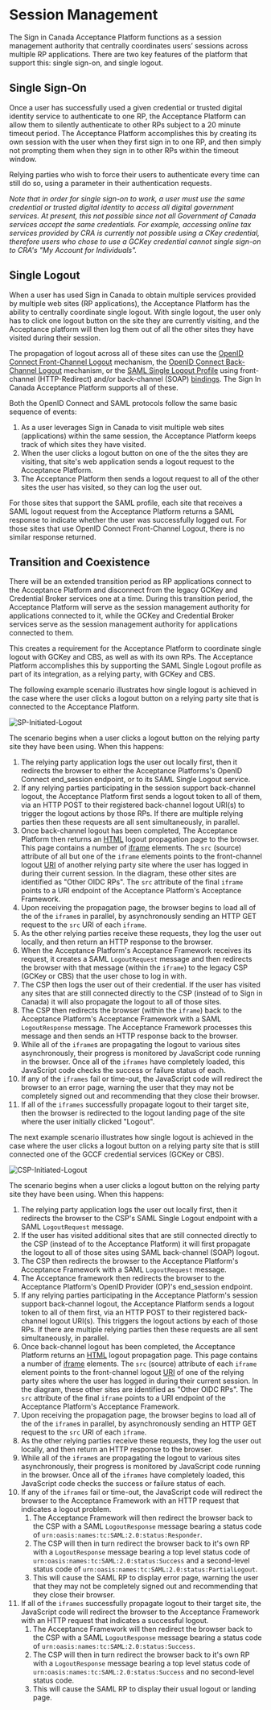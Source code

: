 # Session Management

The Sign in Canada Acceptance Platform functions as a session management
authority that centrally coordinates users’ sessions across multiple RP
applications. There are two key features of the platform that support this:
single sign-on, and single logout.

## Single Sign-On

Once a user has successfully used a given credential or trusted digital identity
service to authenticate to one RP, the Acceptance Platform can allow them to
silently authenticate to other RPs subject to a 20 minute timeout period. The
Acceptance Platform accomplishes this by creating its own session with the user
when they first sign in to one RP, and then simply not prompting them when they
sign in to other RPs within the timeout window.

Relying parties who wish to force their users to authenticate every time can
still do so, using a parameter in their authentication requests.

_Note that in order for single sign-on to work, a user must use the same
credential or trusted digital identity to access all digital government
services. At present, this not possible since not all Government of Canada
services accept the same credentials. For example, accessing online tax services
provided by CRA is currently not possible using a CKey credential, therefore
users who chose to use a GCKey credential cannot single sign-on to CRA's "My
Account for Individuals"._

## Single Logout

When a user has used Sign in Canada to obtain multiple services provided by
multiple web sites (RP applications), the Acceptance Platform has the ability to
centrally coordinate single logout. With single logout, the user only has to
click one logout button on the site they are currently visiting, and the
Acceptance platform will then log them out of all the other sites they have
visited during their session.

The propagation of logout across all of these sites can use the [OpenID Connect
Front-Channel
Logout](https://openid.net/specs/openid-connect-frontchannel-1_0.html)
mechanism, the [OpenID Connect Back-Channel
Logout](https://openid.net/specs/openid-connect-backchannel-1_0.html) mechanism,
or the [SAML Single Logout
Profile](https://www.oasis-open.org/committees/download.php/56782/sstc-saml-profiles-errata-2.0-wd-07.html)
using front-channel (HTTP-Redirect) and/or back-channel (SOAP) [bindings](https://www.oasis-open.org/committees/download.php/56779/sstc-saml-bindings-errata-2.0-wd-06.pdf).
The Sign In Canada Acceptance Platform supports all of these.

Both the OpenID Connect and SAML protocols follow the same basic sequence of events:

1. As a user leverages Sign in Canada to visit multiple web sites (applications)
   within the same session, the Acceptance Platform keeps track of which sites
   they have visited.
2. When the user clicks a logout button on one of the the sites they are
   visiting, that site's web application sends a logout request to the
   Acceptance Platform.
3. The Acceptance Platform then sends a logout request to all of the other sites
   the user has visited, so they can log the user out.

For those sites that support the SAML profile, each site that receives a SAML
logout request from the Acceptance Platform returns a SAML response to indicate
whether the user was successfully logged out. For those sites that use OpenID
Connect Front-Channel Logout, there is no similar response returned.

## Transition and Coexistence

There will be an extended transition period as RP applications connect to the
Acceptance Platform and disconnect from the legacy GCKey and Credential Broker
services one at a time. During this transition period, the Acceptance Platform
will serve as the session management authority for applications connected to it,
while the GCKey and Credential Broker services serve as the session management
authority for applications connected to them.

This creates a requirement for the Acceptance Platform to coordinate single
logout with GCKey and CBS, as well as with its own RPs. The Acceptance Platform
accomplishes this by supporting the SAML Single Logout profile as part of its
integration, as a relying party, with GCKey and CBS.

The following example scenario illustrates how single logout is achieved in the
case where the user clicks a logout button on a relying party site that is connected to the
Acceptance Platform.

![SP-Initiated-Logout](../images/SP-initiated-logout.svg)

The scenario begins when a user clicks a logout button on the relying party site
they have been using. When this happens:

1. The relying party application logs the user out locally first, then it
   redirects the browser to either the Acceptance Platforms's OpenID Connect end_session endpoint, or to its SAML Single Logout service.
2. If any relying parties participating in the session support back-channel
   logout, the Acceptance Platform first sends a logout token to all of them, via an HTTP POST to their registered back-channel logout URI(s) to trigger the logout actions by those RPs. If there are multiple relying parties then these requests are all sent simultaneously, in parallel.
3. Once back-channel logout has been completed, The Acceptance Platform then returns an
   [HTML](https://html.spec.whatwg.org/multipage/) logout propagation page to the browser. This
   page contains a number of
   [iframe](https://html.spec.whatwg.org/multipage/iframe-embed-object.html#the-iframe-element)
   elements. The `src` (source) attribute of all but one of the `iframe`
   elements points to the front-channel logout [URI](https://openid.net/specs/openid-connect-frontchannel-1_0.html#RPLogout) of another
   relying party site where the user has logged in during their current session.
   In the diagram, these other sites are identified as "Other OIDC RPs". The
   `src` attribute of the final `iframe` points to a URI endpoint of the
   Acceptance Platform's Acceptance Framework.
4. Upon receiving the propagation page, the browser begins to load all of the of
   the `iframe`s in parallel, by asynchronously sending an HTTP GET request to
   the `src` URI of each `iframe`.
5. As the other relying parties receive these requests, they log the user out
   locally, and then return an HTTP response to the browser.
6. When the Acceptance Platform's Acceptance Framework receives its request, it
   creates a SAML `LogoutRequest` message and then redirects the browser with
   that message (within the `iframe`) to the legacy CSP (GCKey or CBS) that the
   user chose to log in with.
7. The CSP then logs the user out of their credential. If the user has visited
   any sites that are still connected directly to the CSP (instead of to Sign in
   Canada) it will also propagate the logout to all of those sites.
8. The CSP then redirects the browser (within the `iframe`) back to the
   Acceptance Platform's Acceptance Framework with a SAML
   `LogoutResponse` message. The Acceptance Framework processes this
   message and then sends an HTTP response back to the browser.
9. While all of the `iframe`s are propagating the logout to various sites
   asynchronously, their progress is monitored by JavaScript code running in the
   browser. Once all of the `iframes` have completely loaded, this JavaScript
   code checks the success or failure status of each.
10. If any of the `iframes` fail or time-out, the JavaScript code will redirect
   the browser to an error page, warning the user that they may not be
   completely signed out and recommending that they close their browser.
11. If all of the `iframes` successfully propagate logout to their target site,
    then the browser is redirected to the logout landing page of the site where
    the user initially clicked "Logout".

The next example scenario illustrates how single logout is achieved in the case
where the user clicks a logout button on a relying party site that is still
connected one of the GCCF credential services (GCKey or CBS).

![CSP-Initiated-Logout](../images/CSP-initiated-logout.svg)

The scenario begins when a user clicks a logout button on the relying party site
they have been using. When this happens:

1. The relying party application logs the user out locally first, then it
   redirects the browser to the CSP's SAML Single Logout endpoint with a SAML
   `LogoutRequest` message.
2. If the user has visited additional sites that are still connected directly to the
   CSP (instead of to the Acceptance Platform) it will first propagate the logout to all
   of those sites using SAML back-channel (SOAP) logout.
3. The CSP then redirects the browser to the Acceptance Platform's Acceptance
   Framework with a SAML `LogoutRequest` message.
4. The Acceptance framework then redirects the browser to the Acceptance
   Platform's OpenID Provider (OP)'s end_session endpoint.
5. If any relying parties participating in the Acceptance Platform's session
   support back-channel logout, the Acceptance Platform sends a logout token to
   all of them first, via an HTTP POST to their registered back-channel logout
   URI(s). This triggers the logout actions by each of those RPs. If there are
   multiple relying parties then these requests are all sent simultaneously, in
   parallel.
6. Once back-channel logout has been completed, the Acceptance Platform returns an
   [HTML](https://html.spec.whatwg.org/multipage/) logout propagation page. This
   page contains a number of
   [iframe](https://html.spec.whatwg.org/multipage/iframe-embed-object.html#the-iframe-element)
   elements. The `src` (source) attribute of each `iframe`
   element points to the front-channel logout [URI](https://openid.net/specs/openid-connect-frontchannel-1_0.html#RPLogout) of one of the
   relying party sites where the user has logged in during their current session.
   In the diagram, these other sites are identified as "Other OIDC RPs". The
   `src` attribute of the final `iframe` points to a URI endpoint of the
   Acceptance Platform's Acceptance Framework.
7. Upon receiving the propagation page, the browser begins to load all of the of
   the `iframe`s in parallel, by asynchronously sending an HTTP GET request to
   the `src` URI of each `iframe`.
8. As the other relying parties receive these requests, they log the user out
   locally, and then return an HTTP response to the browser.
9. While all of the `iframe`s are propagating the logout to various sites
   asynchronously, their progress is monitored by JavaScript code running in the
   browser. Once all of the `iframes` have completely loaded, this JavaScript
   code checks the success or failure status of each.
10. If any of the `iframes` fail or time-out, the JavaScript code will redirect
   the browser to the Acceptance Framework with an HTTP request that indicates a
   logout problem.
    1. The Acceptance Framework will then redirect the browser back
   to the CSP with a SAML `LogoutResponse` message bearing a status code of
   `urn:oasis:names:tc:SAML:2.0:status:Responder`.
    2. The CSP will then in turn redirect the browser back to it's own RP with a
      `LogoutResponse` message bearing a top level status code of
      `urn:oasis:names:tc:SAML:2.0:status:Success` and a second-level status
      code of `urn:oasis:names:tc:SAML:2.0:status:PartialLogout`.
    3. This will cause the SAML RP to display error page, warning the user that
       they may not be completely signed out and recommending that they close
       their browser.
11. If all of the `iframes` successfully propagate logout to their target site,
    the JavaScript code will redirect the browser to the Acceptance Framework
    with an HTTP request that indicates a successful logout.
    1. The Acceptance Framework will then redirect the browser back to the CSP
       with a SAML `LogoutResponse` message bearing a status code of
       `urn:oasis:names:tc:SAML:2.0:status:Success`.
    2. The CSP will then in turn redirect the browser back to it's own RP with a
       `LogoutResponse` message bearing a top level status code of
       `urn:oasis:names:tc:SAML:2.0:status:Success` and no  second-level status
       code.
    3. This will cause the SAML RP to display their usual logout or landing page.
